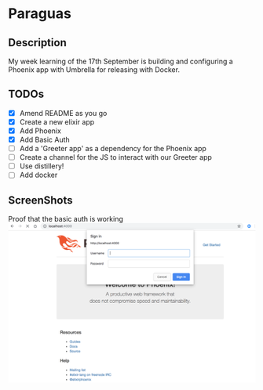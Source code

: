 # Paraguas

## Description

My week learning of the 17th September is building and configuring a Phoenix
app with Umbrella for releasing with Docker.

## TODOs

- [x] Amend README as you go
- [x] Create a new elixir app
- [x] Add Phoenix
- [x] Add Basic Auth
- [ ] Add a 'Greeter app' as a dependency for the Phoenix app
- [ ] Create a channel for the JS to interact with our Greeter app
- [ ] Use distillery!
- [ ] Add docker

## ScreenShots

Proof that the basic auth is working
![basic_auth](/assets/basic_auth.png/)
